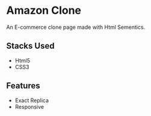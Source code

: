 
# Amazon Clone
An E-commerce clone page made with Html Sementics.




## Stacks Used

- Html5
- CSS3


## Features

- Exact Replica
- Responsive


